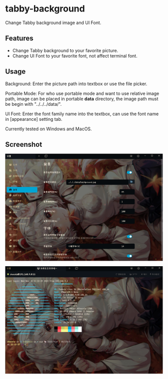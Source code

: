 # tabby-background

Change Tabby background image and UI Font.

## Features

- Change Tabby background to your favorite picture.
- Change UI Font to your favorite font, not affect terminal font.

## Usage

Background: Enter the picture path into textbox or use the file picker.

Portable Mode: For who use portable mode and want to use relative image path, image can be placed in portable **data** directory, the image path must be begin with "../../../data/".

UI Font: Enter the font family name into the textbox, can use the font name in [appearance] setting tab.

Currently tested on Windows and MacOS.

## Screenshot

![Alt text](screenshot1.jpg)

![Alt text](screenshot2.jpg)
